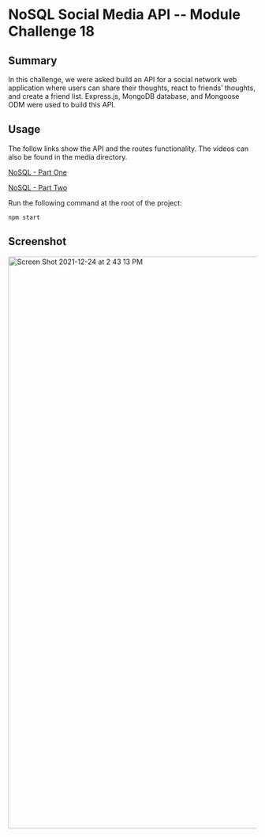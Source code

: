 # NoSQL Social Media API -- Module Challenge 18

## Summary

In this challenge, we were asked build an API for a social network web application where users can share their thoughts, react to friends’ thoughts, and create a friend list. Express.js, MongoDB database, and Mongoose ODM were used to build this API.

## Usage

The follow links show the API and the routes functionality. The videos can also be found in the media directory.


[NoSQL - Part One](https://watch.screencastify.com/v/jmMGD94Od3bfEOXJQiOr)

[NoSQL - Part Two](https://watch.screencastify.com/v/kAurGX39Q0aNhfcMg4Gp)





Run the following command at the root of the project:

`npm start`

## Screenshot
<img width="1158" alt="Screen Shot 2021-12-24 at 2 43 13 PM" src="https://user-images.githubusercontent.com/40374896/147370786-267a7d76-2eb8-4f12-b586-45e6c0807756.png">
